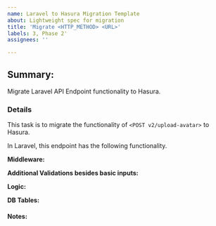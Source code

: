 ```yaml
---
name: Laravel to Hasura Migration Template
about: Lightweight spec for migration
title: 'Migrate <HTTP_METHOD> <URL>'
labels: 3, Phase 2'
assignees: ''

---
```


## Summary:
Migrate <ENDPOINT NAME> Laravel API Endpoint functionality to Hasura.

### Details
This task is to migrate the functionality of `<POST v2/upload-avatar>` to Hasura.

In Laravel, this endpoint has the following functionality.

**Middleware:** <MIDDLEWARE>

**Additional Validations besides basic inputs:**
<VALIDATION>

**Logic:**
<LOGIC>

**DB Tables:**
<TABLES>

#### Notes: